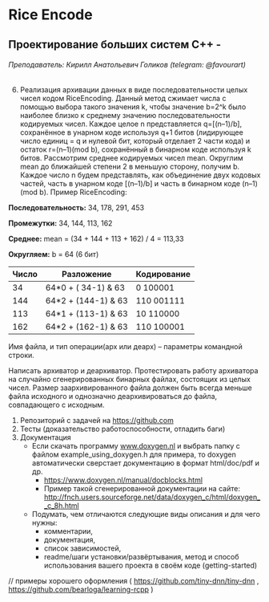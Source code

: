 Rice Encode 
=========================
Проектирование больших систем C++ - 
-------------------------
###### Преподаватель: Кирилл Анатольевич Голиков (telegram: @favourart) ######

6.	Реализация архивации данных в виде последовательности целых чисел кодом RiceEncoding.
Данный метод сжимает числа с помощью выбора такого значения k, чтобы значение b=2^k было
наиболее близко к среднему значению последовательности кодируемых чисел.
Каждое целое n представляется q=[(n–1)/b], сохранённое в унарном коде используя q+1 битов 
(лидирующее число единиц = q и нулевой бит, который отделает 2 части кода) и
остаток r=(n–1)(mod b), сохранённый в бинарном коде используя k битов. Рассмотрим среднее
кодируемых чисел mean. Округлим mean до ближайшей степени 2 в меньшую сторону, получим b.
Каждое число n будем представлять, как объединение двух кодовых частей, часть в унарном
коде [(n–1)/b] и часть в бинарном коде (n–1)(mod b). Пример RiceEncoding:


**Последовательность:** 34, 178, 291, 453

**Промежутки:** 34, 144, 113, 162

**Среднее:** mean = (34 + 144 + 113 + 162) / 4 = 113,33

**Округляем:** b = 64 (6 бит)


|Число|Разложение|Кодирование |
| ------ | ------ | ------ |
|34|64*0 + (  34-1) & 63|0	100001 |
|144|64*2 + (144-1) & 63|110	001111 |
|113|64*1 + (113-1) & 63|10	110000 |
|162|64*2 + (162-1) & 63|110	100001|

Имя файла, и тип операции(арх или деарх) – параметры командной строки.

Написать архиватор и деархиватор. Протестировать работу архиватора на случайно сгенерированных
бинарных файлах, состоящих из целых чисел. Размер заархивированного файла должен быть всегда
меньше файла исходного и однозначно деархивироваться до файла, совпадающего с исходным.

1.	Репозиторий c задачей на https://github.com
2.	Тесты (доказательство работоспособности, отладить баги)
3.	Документация
    - Если скачать программу www.doxygen.nl и выбрать папку с файлом example_using_doxygen.h для примера, то doxygen автоматически сверстает документацию в формат html/doc/pdf и др.
        - https://www.doxygen.nl/manual/docblocks.html
        - Пример такой сгенерированной документации на сайте: http://fnch.users.sourceforge.net/data/doxygen_c/html/doxygen__c_8h.html
    - Подумать, чем отличаются следующие виды описания и для чего нужны:
        - комментарии,
        - документация, 
        - список зависимостей, 
        - readme/шаги установки/развёртывания, метод и способ использования вашего проекта в своём коде (getting-started) 

// примеры хорошего оформления ( https://github.com/tiny-dnn/tiny-dnn , https://github.com/bearloga/learning-rcpp )
